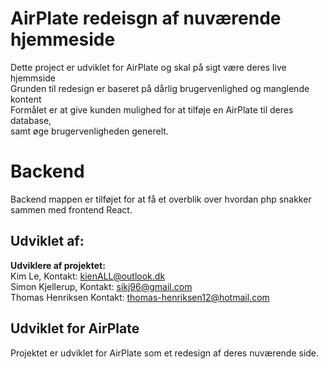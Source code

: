 # AirPlate redeisgn af nuværende hjemmeside
Dette project er udviklet for AirPlate og skal på sigt være deres live hjemmside<br>
Grunden til redesign er baseret på dårlig brugervenlighed og manglende kontent<br>
Formålet er at give kunden mulighed for at tilføje en AirPlate til deres database,<br>
samt øge brugervenligheden generelt.<br>

# Backend
Backend mappen er tilføjet for at få et overblik over hvordan php snakker sammen med
frontend React.

## Udviklet af:
**Udviklere af projektet:** <br>
Kim Le, Kontakt: kienALL@outlook.dk<br>
Simon Kjellerup, Kontakt: sikj96@gmail.com<br>
Thomas Henriksen Kontakt: thomas-henriksen12@hotmail.com<br>

## Udviklet for AirPlate
Projektet er udviklet for AirPlate som et redesign af deres nuværende side.
